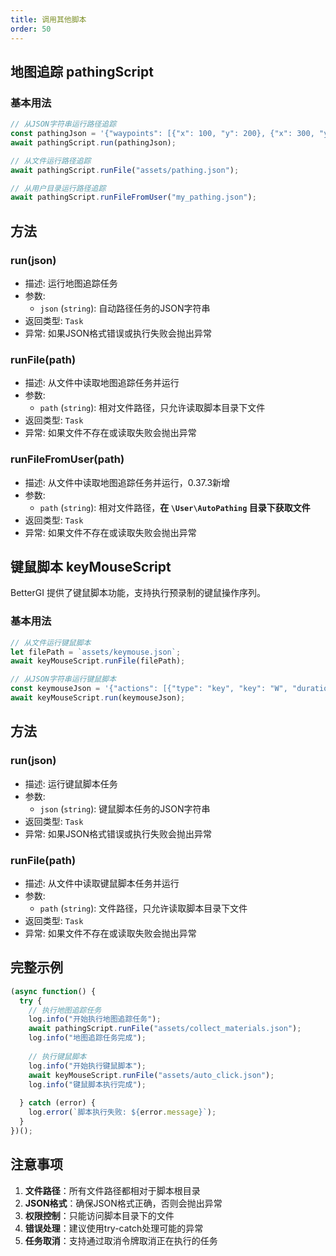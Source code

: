 ```yaml
---
title: 调用其他脚本
order: 50
---
```


## 地图追踪 pathingScript


### 基本用法

```js
// 从JSON字符串运行路径追踪
const pathingJson = '{"waypoints": [{"x": 100, "y": 200}, {"x": 300, "y": 400}]}';
await pathingScript.run(pathingJson);

// 从文件运行路径追踪
await pathingScript.runFile("assets/pathing.json");

// 从用户目录运行路径追踪
await pathingScript.runFileFromUser("my_pathing.json");
```

## 方法

### run(json)
- 描述: 运行地图追踪任务
- 参数:
  - `json` (`string`): 自动路径任务的JSON字符串
- 返回类型: `Task`
- 异常: 如果JSON格式错误或执行失败会抛出异常

### runFile(path)
- 描述: 从文件中读取地图追踪任务并运行
- 参数:
  - `path` (`string`): 相对文件路径，只允许读取脚本目录下文件
- 返回类型: `Task`
- 异常: 如果文件不存在或读取失败会抛出异常

### runFileFromUser(path)
- 描述: 从文件中读取地图追踪任务并运行，0.37.3新增
- 参数:
  - `path` (`string`): 相对文件路径，**在 `\User\AutoPathing` 目录下获取文件**
- 返回类型: `Task`
- 异常: 如果文件不存在或读取失败会抛出异常

## 键鼠脚本 keyMouseScript

BetterGI 提供了键鼠脚本功能，支持执行预录制的键鼠操作序列。

### 基本用法

```js
// 从文件运行键鼠脚本
let filePath = `assets/keymouse.json`;
await keyMouseScript.runFile(filePath);

// 从JSON字符串运行键鼠脚本
const keymouseJson = '{"actions": [{"type": "key", "key": "W", "duration": 1000}]}';
await keyMouseScript.run(keymouseJson);
```

## 方法

### run(json)
- 描述: 运行键鼠脚本任务
- 参数:
  - `json` (`string`): 键鼠脚本任务的JSON字符串
- 返回类型: `Task`
- 异常: 如果JSON格式错误或执行失败会抛出异常

### runFile(path)
- 描述: 从文件中读取键鼠脚本任务并运行
- 参数:
  - `path` (`string`): 文件路径，只允许读取脚本目录下文件
- 返回类型: `Task`
- 异常: 如果文件不存在或读取失败会抛出异常

## 完整示例

```js
(async function() {
  try {
    // 执行地图追踪任务
    log.info("开始执行地图追踪任务");
    await pathingScript.runFile("assets/collect_materials.json");
    log.info("地图追踪任务完成");
    
    // 执行键鼠脚本
    log.info("开始执行键鼠脚本");
    await keyMouseScript.runFile("assets/auto_click.json");
    log.info("键鼠脚本执行完成");
    
  } catch (error) {
    log.error(`脚本执行失败: ${error.message}`);
  }
})();
```

## 注意事项

1. **文件路径**：所有文件路径都相对于脚本根目录
2. **JSON格式**：确保JSON格式正确，否则会抛出异常
3. **权限控制**：只能访问脚本目录下的文件
4. **错误处理**：建议使用try-catch处理可能的异常
5. **任务取消**：支持通过取消令牌取消正在执行的任务
